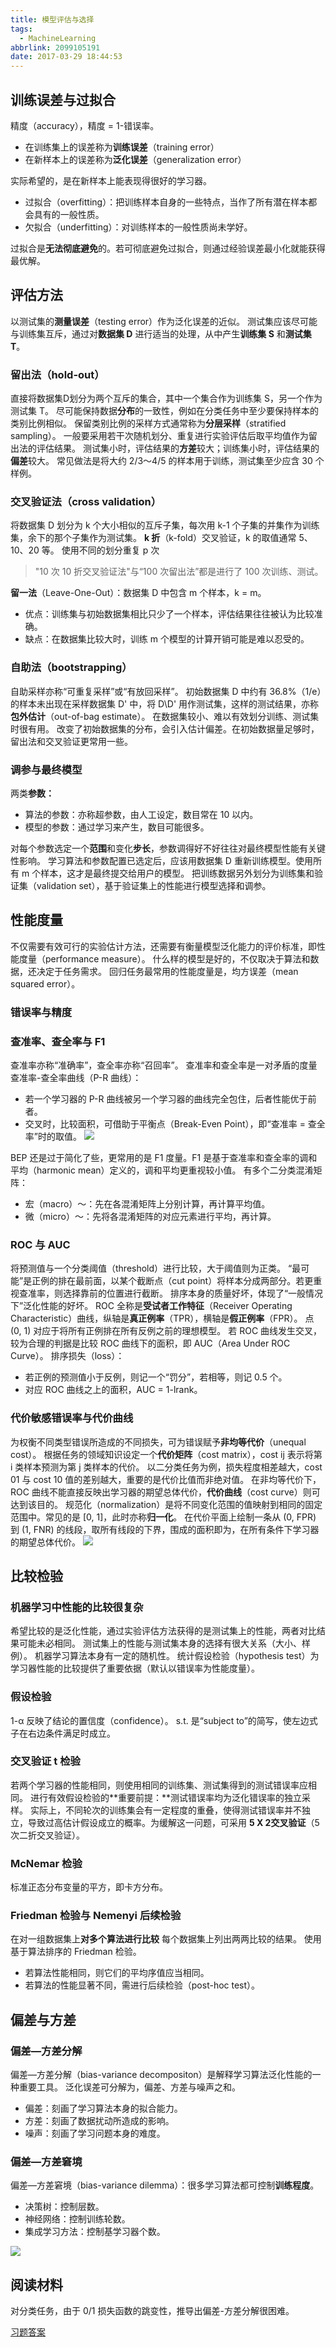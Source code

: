 ```yaml
---
title: 模型评估与选择
tags:
  - MachineLearning
abbrlink: 2099105191
date: 2017-03-29 18:44:53
---
```

## 训练误差与过拟合
精度（accuracy），精度 = 1-错误率。
* 在训练集上的误差称为**训练误差**（training error）
* 在新样本上的误差称为**泛化误差**（generalization error）

实际希望的，是在新样本上能表现得很好的学习器。
* 过拟合（overfitting）：把训练样本自身的一些特点，当作了所有潜在样本都会具有的一般性质。
* 欠拟合（underfitting）：对训练样本的一般性质尚未学好。

过拟合是**无法彻底避免**的。若可彻底避免过拟合，则通过经验误差最小化就能获得最优解。
## 评估方法
以测试集的**测量误差**（testing error）作为泛化误差的近似。
测试集应该尽可能与训练集互斥，通过对**数据集 D** 进行适当的处理，从中产生**训练集 S** 和**测试集 T**。
<!--more-->
### 留出法（hold-out）
直接将数据集D划分为两个互斥的集合，其中一个集合作为训练集 S，另一个作为测试集 T。
尽可能保持数据**分布**的一致性，例如在分类任务中至少要保持样本的类别比例相似。
保留类别比例的采样方式通常称为**分层采样**（stratified sampling）。
一般要采用若干次随机划分、重复进行实验评估后取平均值作为留出法的评估结果。
测试集小时，评估结果的**方差**较大；训练集小时，评估结果的**偏差**较大。
常见做法是将大约 2/3～4/5 的样本用于训练，测试集至少应含 30 个样例。
### 交叉验证法（cross validation）
将数据集 D 划分为 k 个大小相似的互斥子集，每次用 k-1 个子集的并集作为训练集，余下的那个子集作为测试集。
**k 折**（k-fold）交叉验证，k 的取值通常 5、10、20 等。
使用不同的划分重复 p 次
> "10 次 10 折交叉验证法"与“100 次留出法”都是进行了 100 次训练、测试。

**留一法**（Leave-One-Out）：数据集 D 中包含 m 个样本，k = m。
* 优点：训练集与初始数据集相比只少了一个样本，评估结果往往被认为比较准确。
* 缺点：在数据集比较大时，训练 m 个模型的计算开销可能是难以忍受的。

### 自助法（bootstrapping）
自助采样亦称“可重复采样”或“有放回采样”。
初始数据集 D 中约有 36.8%（1/e）的样本未出现在采样数据集 D' 中，将 D\D' 用作测试集，这样的测试结果，亦称**包外估计**（out-of-bag estimate）。
在数据集较小、难以有效划分训练、测试集时很有用。
改变了初始数据集的分布，会引入估计偏差。在初始数据量足够时，留出法和交叉验证更常用一些。
### 调参与最终模型
两类**参数：**
* 算法的参数：亦称超参数，由人工设定，数目常在 10 以内。
* 模型的参数：通过学习来产生，数目可能很多。

对每个参数选定一个**范围**和变化**步长**，参数调得好不好往往对最终模型性能有关键性影响。
学习算法和参数配置已选定后，应该用数据集 D 重新训练模型。使用所有 m 个样本，这才是最终提交给用户的模型。
把训练数据另外划分为训练集和验证集（validation set），基于验证集上的性能进行模型选择和调参。
## 性能度量
不仅需要有效可行的实验估计方法，还需要有衡量模型泛化能力的评价标准，即性能度量（performance measure）。
什么样的模型是好的，不仅取决于算法和数据，还决定于任务需求。
回归任务最常用的性能度量是，均方误差（mean squared error）。
### 错误率与精度
### 查准率、查全率与 F1
查准率亦称“准确率”，查全率亦称“召回率”。
查准率和查全率是一对矛盾的度量
查准率-查全率曲线（P-R 曲线）：
* 若一个学习器的 P-R 曲线被另一个学习器的曲线完全包住，后者性能优于前者。
* 交叉时，比较面积，可借助于平衡点（Break-Even Point），即“查准率 = 查全率”时的取值。 
![](https://raw.githubusercontent.com/necusjz/p/master/MachineLearning/2_1.jpeg)

BEP 还是过于简化了些，更常用的是 F1 度量。F1 是基于查准率和查全率的调和平均（harmonic mean）定义的，调和平均更重视较小值。
有多个二分类混淆矩阵：
* 宏（macro）～：先在各混淆矩阵上分别计算，再计算平均值。
* 微（micro）～：先将各混淆矩阵的对应元素进行平均，再计算。 

### ROC 与 AUC
将预测值与一个分类阈值（threshold）进行比较，大于阈值则为正类。
“最可能”是正例的排在最前面，以某个截断点（cut point）将样本分成两部分。若更重视查准率，则选择靠前的位置进行截断。
排序本身的质量好坏，体现了“一般情况下”泛化性能的好坏。
ROC 全称是**受试者工作特征**（Receiver Operating Characteristic）曲线，纵轴是**真正例率**（TPR），横轴是**假正例率**（FPR）。
点 (0, 1) 对应于将所有正例排在所有反例之前的理想模型。
若 ROC 曲线发生交叉，较为合理的判据是比较 ROC 曲线下的面积，即 AUC（Area Under ROC Curve）。
排序损失（loss）：
* 若正例的预测值小于反例，则记一个“罚分”，若相等，则记 0.5 个。
* 对应 ROC 曲线之上的面积，AUC = 1-lrank。 

### 代价敏感错误率与代价曲线
为权衡不同类型错误所造成的不同损失，可为错误赋予**非均等代价**（unequal cost）。
根据任务的领域知识设定一个**代价矩阵**（cost matrix），cost ij 表示将第 i 类样本预测为第 j 类样本的代价。
以二分类任务为例，损失程度相差越大，cost 01 与 cost 10 值的差别越大，重要的是代价比值而非绝对值。
在非均等代价下，ROC 曲线不能直接反映出学习器的期望总体代价，**代价曲线**（cost curve）则可达到该目的。
规范化（normalization）是将不同变化范围的值映射到相同的固定范围中。常见的是 [0, 1]，此时亦称**归一化**。
在代价平面上绘制一条从 (0, FPR) 到 (1, FNR) 的线段，取所有线段的下界，围成的面积即为，在所有条件下学习器的期望总体代价。
![](https://raw.githubusercontent.com/necusjz/p/master/MachineLearning/2_2.jpeg)
## 比较检验
### 机器学习中性能的比较很复杂
希望比较的是泛化性能，通过实验评估方法获得的是测试集上的性能，两者对比结果可能未必相同。
测试集上的性能与测试集本身的选择有很大关系（大小、样例）。
机器学习算法本身有一定的随机性。
统计假设检验（hypothesis test）为学习器性能的比较提供了重要依据（默认以错误率为性能度量）。
### 假设检验
1-α 反映了结论的置信度（confidence）。
s.t. 是“subject to”的简写，使左边式子在右边条件满足时成立。
### 交叉验证 t 检验
若两个学习器的性能相同，则使用相同的训练集、测试集得到的测试错误率应相同。
进行有效假设检验的**重要前提：**测试错误率均为泛化错误率的独立采样。
实际上，不同轮次的训练集会有一定程度的重叠，使得测试错误率并不独立，导致过高估计假设成立的概率。为缓解这一问题，可采用 **5 X 2交叉验证**（5 次二折交叉验证）。
### McNemar 检验
标准正态分布变量的平方，即卡方分布。
### Friedman 检验与 Nemenyi 后续检验
在对一组数据集上**对多个算法进行比较**
每个数据集上列出两两比较的结果。
使用基于算法排序的 Friedman 检验。
* 若算法性能相同，则它们的平均序值应当相同。
* 若算法的性能显著不同，需进行后续检验（post-hoc test）。

## 偏差与方差
### 偏差—方差分解
偏差—方差分解（bias-variance decompositon）是解释学习算法泛化性能的一种重要工具。
泛化误差可分解为，偏差、方差与噪声之和。
* 偏差：刻画了学习算法本身的拟合能力。
* 方差：刻画了数据扰动所造成的影响。
* 噪声：刻画了学习问题本身的难度。

### 偏差—方差窘境
偏差—方差窘境（bias-variance dilemma）：很多学习算法都可控制**训练程度**。
* 决策树：控制层数。
* 神经网络：控制训练轮数。
* 集成学习方法：控制基学习器个数。

![](https://raw.githubusercontent.com/necusjz/p/master/MachineLearning/2_3.jpeg)
## 阅读材料
对分类任务，由于 0/1 损失函数的跳变性，推导出偏差-方差分解很困难。

[习题答案](http://blog.csdn.net/icefire_tyh/article/details/52065867)
